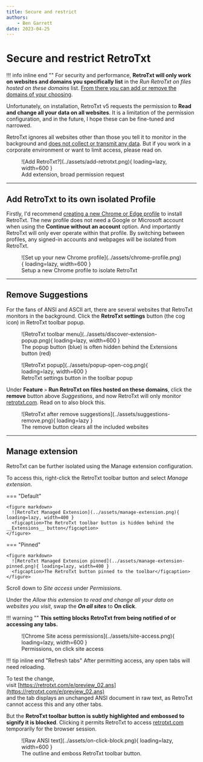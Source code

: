 ```yaml
---
title: Secure and restrict
authors:
    - Ben Garrett
date: 2023-04-25
---
```


# Secure and restrict RetroTxt

!!! info inline end ""
    For security and performance, **RetroTxt will only work on websites and domains you specifically list** in the _Run RetroTxt on files hosted on these domains_ list. [From there you can add or remove the domains of your choosing](first.md#monitor-a-new-website).

Unfortunately, on installation, RetroTxt v5 requests the permission to __Read and change all your data on all websites__. It is a limitation of the permission configuration, and in the future, I hope these can be fine-tuned and narrowed.

RetroTxt ignores all websites other than those you tell it to monitor in the background and [does not collect or transmit any data](../privacy.md). But if you work in a corporate environment or want to limit access, please read on.

<figure markdown>
  ![Add RetroTxt?](../assets/add-retrotxt.png){ loading=lazy, width=600 }
  <figcaption>Add extension, broad permission request</figcaption>
</figure>

---

## Add RetroTxt to its own isolated Profile

Firstly, I'd recommend [creating a new Chrome or Edge profile](https://support.google.com/chrome/answer/2364824) to install RetroTxt. The new profile does not need a Google or Microsoft account when using the __Continue without an account__ option. And importantly RetroTxt will only ever operate within that profile. By switching between profiles, any signed-in accounts and webpages will be isolated from RetroTxt.

<figure markdown>
  ![Set up your new Chrome profile](../assets/chrome-profile.png){ loading=lazy, width=600 }
  <figcaption>Setup a new Chrome profile to isolate RetroTxt</figcaption>
</figure>

---

## Remove Suggestions

For the fans of ANSI and ASCII art, there are several websites that RetroTxt monitors in the background. Click the __RetroTxt settings__ button (the cog icon) in RetroTxt toolbar popup.

<figure markdown>
  ![RetroTxt toolbar menu](../assets/discover-extension-popup.png){ loading=lazy, width=600 }
  <figcaption>The popup button (blue) is often hidden behind the Extensions button (red)</figcaption>
</figure>

<figure markdown>
  ![RetroTxt popup](../assets/popup-open-cog.png){ loading=lazy, width=600 }
  <figcaption>RetroTxt settings button in the toolbar popup</figcaption>
</figure>

Under __Feature__ `>` __Run RetroTxt on files hosted on these domains__, click the **remove** button above _Suggestions_, and now RetroTxt will only monitor [retrotxt.com](https://retrotxt.com). Read on to also block this.

<figure markdown>
  ![RetroTxt after remove suggestions](../assets/suggestions-remove.png){ loading=lazy }
  <figcaption>The remove button clears all the included websites</figcaption>
</figure>

---

## Manage extension

RetroTxt can be further isolated using the Manage extension configuration.

To access this, right-click the RetroTxt toolbar button and select _Manage extension_.

=== "Default"

    <figure markdown>
      ![RetroTxt Managed Extension](../assets/manage-extension.png){ loading=lazy, width=400 }
      <figcaption>The RetroTxt toolbar button is hidden behind the __Extensions__ button</figcaption>
    </figure>

=== "Pinned"

    <figure markdown>
      ![RetroTxt Managed Extension pinned](../assets/manage-extension-pinned.png){ loading=lazy, width=400 }
      <figcaption>The RetroTxt button pinned to the toolbar</figcaption>
    </figure>


Scroll down to _Site access_ under _Permissions_.

Under the _Allow this extension to read and change all your data on websites you visit_, swap the ___On all sites___ to __On click__.

!!! warning ""
    **This setting blocks RetroTxt from being notified of or accessing any tabs.**

<figure markdown>
  ![Chrome Site acess permissions](../assets/site-access.png){ loading=lazy, width=600 }
  <figcaption>Permissions, on click site access</figcaption>
</figure>

!!! tip inline end "Refresh tabs"
    After permitting access, any open tabs will need reloading.

To test the change,<br>visit [https://retrotxt.com/e/preview_02.ans](https://retrotxt.com/e/preview_02.ans)<br>and the tab displays an unchanged ANSI document in raw text, as RetroTxt cannot access this and any other tabs.

But the __RetroTxt toolbar button is subtly highlighted and embossed to signify it is blocked__. Clicking it permits RetroTxt to access [retrotxt.com](https://retrotxt.com) temporarily for the browser session.

<figure markdown>
  ![Raw ANSI text](../assets/on-click-block.png){ loading=lazy, width=600 }
  <figcaption>The outline and emboss RetroTxt toolbar button.</figcaption>
</figure>